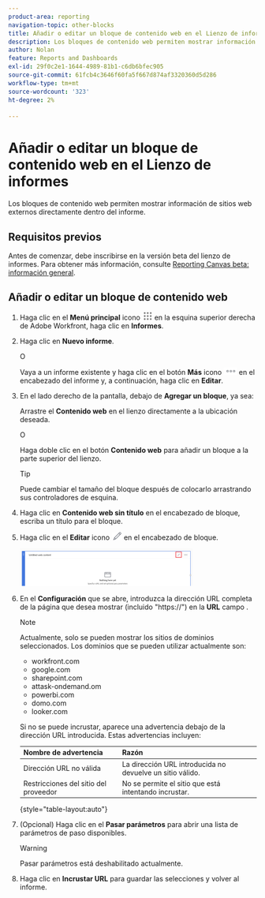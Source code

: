 ```yaml
---
product-area: reporting
navigation-topic: other-blocks
title: Añadir o editar un bloque de contenido web en el Lienzo de informes
description: Los bloques de contenido web permiten mostrar información de sitios web externos directamente dentro del informe.
author: Nolan
feature: Reports and Dashboards
exl-id: 29f0c2e1-1644-4989-81b1-c6db6bfec905
source-git-commit: 61fcb4c3646f60fa5f667d874af3320360d5d286
workflow-type: tm+mt
source-wordcount: '323'
ht-degree: 2%

---
```



# Añadir o editar un bloque de contenido web en el Lienzo de informes

Los bloques de contenido web permiten mostrar información de sitios web externos directamente dentro del informe.

## Requisitos previos

Antes de comenzar, debe inscribirse en la versión beta del lienzo de informes. Para obtener más información, consulte [Reporting Canvas beta: información general](/help/quicksilver/product-announcements/betas/reporting-canvas-beta/reporting-canvas-beta-overview.md).

## Añadir o editar un bloque de contenido web

1. Haga clic en el **Menú principal** icono ![](assets/main-menu-icon.png) en la esquina superior derecha de Adobe Workfront, haga clic en **Informes**.
1. Haga clic en **Nuevo informe**.

   O

   Vaya a un informe existente y haga clic en el botón **Más** icono ![](assets/more-icon-27x15.png) en el encabezado del informe y, a continuación, haga clic en **Editar**.

1. En el lado derecho de la pantalla, debajo de **Agregar un bloque**, ya sea:

   Arrastre el **Contenido web** en el lienzo directamente a la ubicación deseada.

   O

   Haga doble clic en el botón **Contenido web** para añadir un bloque a la parte superior del lienzo.

   >[!TIP]
   >
   >Puede cambiar el tamaño del bloque después de colocarlo arrastrando sus controladores de esquina.

1. Haga clic en **Contenido web sin título** en el encabezado de bloque, escriba un título para el bloque.
1. Haga clic en el **Editar** icono ![](assets/edit-icon.png) en el encabezado de bloque.

   ![](assets/web-content-block-header-350x76.png)

1. En el **Configuración** que se abre, introduzca la dirección URL completa de la página que desea mostrar (incluido &quot;https://&quot;) en la **URL** campo .

   >[!NOTE]
   >
   >Actualmente, solo se pueden mostrar los sitios de dominios seleccionados. Los dominios que se pueden utilizar actualmente son:
   >   
   >   * workfront.com
   >   * google.com
   >   * sharepoint.com
   >   * attask-ondemand.om
   >   * powerbi.com
   >   * domo.com
   >   * looker.com


   Si no se puede incrustar, aparece una advertencia debajo de la dirección URL introducida. Estas advertencias incluyen:

   | Nombre de advertencia | Razón |
   |---|---|
   | Dirección URL no válida | La dirección URL introducida no devuelve un sitio válido. |
   | Restricciones del sitio del proveedor | No se permite el sitio que está intentando incrustar. |

   {style=&quot;table-layout:auto&quot;}

1. (Opcional) Haga clic en el **Pasar parámetros** para abrir una lista de parámetros de paso disponibles.

   >[!WARNING]
   >
   >Pasar parámetros está deshabilitado actualmente.

1. Haga clic en **Incrustar URL** para guardar las selecciones y volver al informe.
